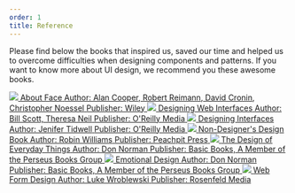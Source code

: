 ```yaml
---
order: 1
title: Reference
---
```


Please find below the books that inspired us, saved our time and helped us to overcome difficulties when designing components and patterns. If you want to know more about UI design, we recommend you these awesome books.

<div class="resource-cards">
<a target="_blank" href="http://as.wiley.com/WileyCDA/WileyTitle/productCd-1118766571.html" class="resource-card">
  <img src="http://media.wiley.com/product_data/coverImage300/71/11187665/1118766571.jpg">
  <span class="resource-card-content">
    <span class="resource-card-title">About Face</span>
    <span class="resource-card-description">Author: Alan Cooper, Robert Reimann, David Cronin, Christopher Noessel</span>
    <span class="resource-card-description">Publisher: Wiley</span>
  </span>
</a>
<a target="_blank" href="http://shop.oreilly.com/product/9780596516253.do" class="resource-card">
  <img src="http://akamaicovers.oreilly.com/images/9780596516253/cat.gif">
  <span class="resource-card-content">
    <span class="resource-card-title">Designing Web Interfaces</span>
    <span class="resource-card-description">Author: Bill Scott, Theresa Neil</span>
    <span class="resource-card-description">Publisher: O'Reilly Media</span>
  </span>
</a>
<a target="_blank" href="http://shop.oreilly.com/product/0636920000556.do" class="resource-card">
  <img src="http://akamaicovers.oreilly.com/images/0636920000556/cat.gif">
  <span class="resource-card-content">
    <span class="resource-card-title">Designing Interfaces</span>
    <span class="resource-card-description">Author: Jenifer Tidwell</span>
    <span class="resource-card-description">Publisher: O'Reilly Media</span>
  </span>
</a>
<a target="_blank" href="http://www.peachpit.com/store/non-designers-design-book-9780133966152" class="resource-card">
  <img src="http://www.peachpit.com/ShowCover.aspx?isbn=9780133966152&type=f">
  <span class="resource-card-content">
    <span class="resource-card-title">Non-Designer's Design Book</span>
    <span class="resource-card-description">Author: Robin Williams</span>
    <span class="resource-card-description">Publisher: Peachpit Press</span>
  </span>
</a>
<a target="_blank" href="http://www.jnd.org/books/design-of-everyday-things-revised.html" class="resource-card">
  <img src="http://www.jnd.org/assets/images/the-design-of-everyday-things2.jpg">
  <span class="resource-card-content">
    <span class="resource-card-title">The Design of Everyday Things</span>
    <span class="resource-card-description">Author: Don Norman</span>
    <span class="resource-card-description">Publisher: Basic Books, A Member of the Perseus Books Group</span>
  </span>
</a>
<a target="_blank" href="https://www.amazon.com/Emotional-Design-Love-Everyday-Things/dp/0465051367" class="resource-card">
  <img src="https://images-na.ssl-images-amazon.com/images/I/41tEBlukEtL._SX328_BO1,204,203,200_.jpg">
  <span class="resource-card-content">
    <span class="resource-card-title">Emotional Design</span>
    <span class="resource-card-description">Author: Don Norman</span>
    <span class="resource-card-description">Publisher: Basic Books, A Member of the Perseus Books Group</span>
  </span>
</a>
<a target="_blank" href="http://rosenfeldmedia.com/books/web-form-design/" class="resource-card">
  <img src="http://rosenfeldmedia.com/wp-content/uploads/2014/11/2456180445_932e3749f4_o-640x960.jpg">
  <span class="resource-card-content">
    <span class="resource-card-title">Web Form Design</span>
    <span class="resource-card-description">Author: Luke Wroblewski</span>
    <span class="resource-card-description">Publisher: Rosenfeld Media</span>
  </span>
</a>
</div>
